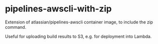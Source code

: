 # pipelines-awscli-with-zip

Extension of atlassian/pipelines-awscli container image, to include the zip command.

Useful for uploading build results to S3, e.g. for deployment into Lambda.
